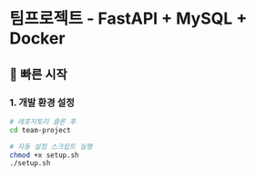 # 팀프로젝트 - FastAPI + MySQL + Docker

## 🚀 빠른 시작

### 1. 개발 환경 설정
```bash
# 레포지토리 클론 후
cd team-project

# 자동 설정 스크립트 실행
chmod +x setup.sh
./setup.sh